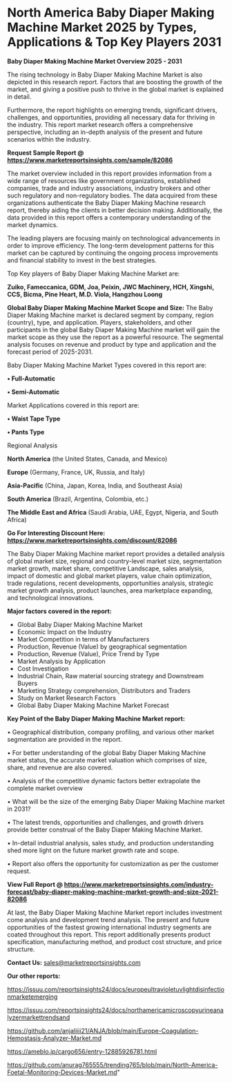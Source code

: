 # North America Baby Diaper Making Machine Market 2025 by Types, Applications & Top Key Players 2031

<Strong> Baby Diaper Making Machine Market Overview 2025 - 2031</strong>

The rising technology in Baby Diaper Making Machine Market is also depicted in this research report. Factors that are boosting the growth of the market, and giving a positive push to thrive in the global market is explained in detail.

Furthermore, the report highlights on emerging trends, significant drivers, challenges, and opportunities, providing all necessary data for thriving in the industry. This report market research offers a comprehensive perspective, including an in-depth analysis of the present and future scenarios within the industry.

<strong>Request Sample Report @ <a href=https://www.marketreportsinsights.com/sample/82086>https://www.marketreportsinsights.com/sample/82086</a></strong>

The market overview included in this report provides information from a wide range of resources like government organizations, established companies, trade and industry associations, industry brokers and other such regulatory and non-regulatory bodies. The data acquired from these organizations authenticate the Baby Diaper Making Machine research report, thereby aiding the clients in better decision making. Additionally, the data provided in this report offers a contemporary understanding of the market dynamics.

The leading players are focusing mainly on technological advancements in order to improve efficiency. The long-term development patterns for this market can be captured by continuing the ongoing process improvements and financial stability to invest in the best strategies.

Top Key players of Baby Diaper Making Machine Market are:

<strong>Zuiko, Fameccanica, GDM, Joa, Peixin, JWC Machinery, HCH, Xingshi, CCS, Bicma, Pine Heart, M.D. Viola, Hangzhou Loong</strong>

<strong><b>Global Baby Diaper Making Machine Market Scope and Size:</b></strong>
The Baby Diaper Making Machine market is declared segment by company, region (country), type, and application. Players, stakeholders, and other participants in the global Baby Diaper Making Machine market will gain the market scope as they use the report as a powerful resource. The segmental analysis focuses on revenue and product by type and application and the forecast period of 2025-2031.

Baby Diaper Making Machine Market Types covered in this report are:

<strong>• Full-Automatic

• Semi-Automatic</strong>

Market Applications covered in this report are:

<strong>• Waist Tape Type

• Pants Type</strong> 

Regional Analysis

<strong>North America</strong> (the United States, Canada, and Mexico)

<strong>Europe</strong> (Germany, France, UK, Russia, and Italy)

<strong>Asia-Pacific</strong> (China, Japan, Korea, India, and Southeast Asia)

<strong>South America</strong> (Brazil, Argentina, Colombia, etc.)

<strong>The Middle East and Africa</strong> (Saudi Arabia, UAE, Egypt, Nigeria, and South Africa)

<strong>Go For Interesting Discount Here: <a href=https://www.marketreportsinsights.com/discount/82086>https://www.marketreportsinsights.com/discount/82086</a></strong>

The Baby Diaper Making Machine market report provides a detailed analysis of global market size, regional and country-level market size, segmentation market growth, market share, competitive Landscape, sales analysis, impact of domestic and global market players, value chain optimization, trade regulations, recent developments, opportunities analysis, strategic market growth analysis, product launches, area marketplace expanding, and technological innovations.

<strong><b>Major factors covered in the report:</b></strong>
<ul>
  <li>Global Baby Diaper Making Machine Market </li>
  <li>Economic Impact on the Industry</li>
  <li>Market Competition in terms of Manufacturers</li>
  <li>Production, Revenue (Value) by geographical segmentation</li>
  <li>Production, Revenue (Value), Price Trend by Type</li>
  <li>Market Analysis by Application</li>
  <li>Cost Investigation</li>
  <li>Industrial Chain, Raw material sourcing strategy and Downstream Buyers</li>
  <li>Marketing Strategy comprehension, Distributors and Traders</li>
  <li>Study on Market Research Factors</li>
  <li>Global Baby Diaper Making Machine Market Forecast</li>
</ul>

<strong><b>Key Point of the Baby Diaper Making Machine Market report:</b></strong>

• Geographical distribution, company profiling, and various other market segmentation are provided in the report.

• For better understanding of the global Baby Diaper Making Machine market status, the accurate market valuation which comprises of size, share, and revenue are also covered.

• Analysis of the competitive dynamic factors better extrapolate the complete market overview

• What will be the size of the emerging Baby Diaper Making Machine market in 2031?

• The latest trends, opportunities and challenges, and growth drivers provide better construal of the Baby Diaper Making Machine Market.

• In-detail industrial analysis, sales study, and production understanding shed more light on the future market growth rate and scope.

• Report also offers the opportunity for customization as per the customer request.

<strong><b>View Full Report @ <a href=https://www.marketreportsinsights.com/industry-forecast/baby-diaper-making-machine-market-growth-and-size-2021-82086>https://www.marketreportsinsights.com/industry-forecast/baby-diaper-making-machine-market-growth-and-size-2021-82086</a></b></strong>


At last, the Baby Diaper Making Machine Market report includes investment come analysis and development trend analysis. The present and future opportunities of the fastest growing international industry segments are coated throughout this report. This report additionally presents product specification, manufacturing method, and product cost structure, and price structure.

<strong>Contact Us:</strong>
sales@marketreportsinsights.com

<strong>Our other reports:</strong>

<a href=https://issuu.com/reportsinsights24/docs/europeultravioletuvlightdisinfectionmarketemerging>https://issuu.com/reportsinsights24/docs/europeultravioletuvlightdisinfectionmarketemerging</a>

<a href=https://issuu.com/reportsinsights24/docs/northamericamicroscopyurineanalyzermarkettrendsand>https://issuu.com/reportsinsights24/docs/northamericamicroscopyurineanalyzermarkettrendsand</a>

<a href=https://github.com/anjaliiii21/ANJA/blob/main/Europe-Coagulation-Hemostasis-Analyzer-Market.md>https://github.com/anjaliiii21/ANJA/blob/main/Europe-Coagulation-Hemostasis-Analyzer-Market.md</a>

<a href=https://ameblo.jp/cargo656/entry-12885926781.html>https://ameblo.jp/cargo656/entry-12885926781.html</a>

<a href=https://github.com/anurag765555/trending765/blob/main/North-America-Foetal-Monitoring-Devices-Market.md>https://github.com/anurag765555/trending765/blob/main/North-America-Foetal-Monitoring-Devices-Market.md</a>"
